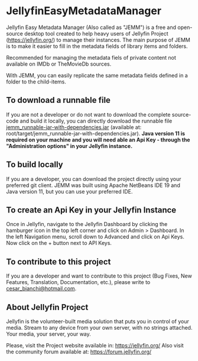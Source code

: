 # JellyfinEasyMetadataManager

Jellyfin Easy Metadata Manager (Also called as "JEMM") is a free and open-source desktop tool created to help heavy users of Jellyfin Project (https://jellyfin.org/) to manage their instances.
The main purpose of JEMM is to make it easier to fill in the metadata fields of library items and folders. 

Recommended for managing the metadata fiels of private content not available on IMDb or TheMovieDb sources.

With JEMM, you can easily replicate the same metadata fields defined in a folder to the child-items.

## To download a runnable file
If you are not a developer or do not want to download the complete source-code and build it locally, you can directly download the runnable file [jemm_runnable-jar-with-dependencies.jar](https://github.com/CesarBianchi/JellyfinEasyMetadataManager/blob/5484c5d0d31ac219ba51458d2d31dd4b2bc86557/target/jemm_runnable-jar-with-dependencies.jar) (available at: root/target/jemm_runnable-jar-with-dependencies.jar). 
**Java version 11 is required on your machine and you will need able an Api Key - through the "Administration options" in your Jellyfin instance.**

## To build locally
If you are a developer, you can download the project directly using your preferred git client. 
JEMM was built using Apache NetBeans IDE 19 and Java version 11, but you can use your preferred IDE.

## To create an Api Key in your Jellyfin Instance
Once in Jellyfin, navigate to the Jellyfin Dashboard by clicking the hamburger icon in the top left corner and click on Admin > Dashboard. 
In the left Navigation menu, scroll down to Advanced and click on Api Keys. 
Now click on the + button next to API Keys.

## To contribute to this project
If you are a developer and want to contribute to this project (Bug Fixes, New Features, Translation, Documentation, etc.), please write to cesar_bianchi@hotmail.com.

## About Jellyfin Project
Jellyfin is the volunteer-built media solution that puts you in control of your media. 
Stream to any device from your own server, with no strings attached. Your media, your server, your way.

Please, visit the Project website available in: https://jellyfin.org/
Also visit the community forum available at: https://forum.jellyfin.org/
